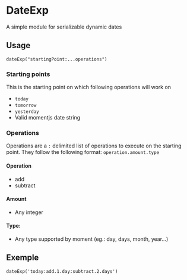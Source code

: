 # DateExp
A simple module for serializable dynamic dates

## Usage
`dateExp("startingPoint:...operations")`

### Starting points
This is the starting point on which following operations will work on
- `today`
- `tomorrow`
- `yesterday`
- Valid momentjs date string

### Operations
Operations are a `:` delimited list of operations to execute on the starting point.
They follow the following format: `operation.amount.type`

#### Operation
- add
- subtract

#### Amount
- Any integer

#### Type:
- Any type supported by moment (eg.: day, days, month, year...)

## Exemple
`dateExp('today:add.1.day:subtract.2.days')`